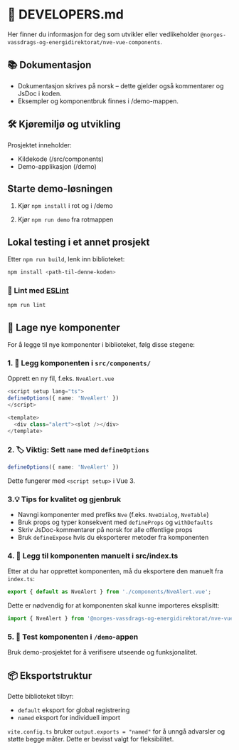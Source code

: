 # 📕 DEVELOPERS.md

Her finner du informasjon for deg som utvikler eller vedlikeholder `@norges-vassdrags-og-energidirektorat/nve-vue-components`.

## 📚 Dokumentasjon

- Dokumentasjon skrives på norsk – dette gjelder også kommentarer og JsDoc i koden.
- Eksempler og komponentbruk finnes i /demo-mappen.

## 🛠️ Kjøremiljø og utvikling

Prosjektet inneholder:

- Kildekode (/src/components)
- Demo-applikasjon (/demo)

## Starte demo-løsningen

1) Kjør `npm install` i rot og i /demo

2) Kjør `npm run demo` fra rotmappen

## Lokal testing i et annet prosjekt

Etter  `npm run build`, lenk inn biblioteket:

```bash
npm install <path-til-denne-koden>
```

### 🧪 Lint med [ESLint](https://eslint.org/)

```sh
npm run lint
```


## 🧱 Lage nye komponenter

For å legge til nye komponenter i biblioteket, følg disse stegene:

### 1. 📁 Legg komponenten i `src/components/`

Opprett en ny fil, f.eks. `NveAlert.vue`

```ts
<script setup lang="ts">
defineOptions({ name: 'NveAlert' })
</script>

<template>
  <div class="alert"><slot /></div>
</template>
```

### 2. 🏷️ Viktig: Sett `name` med `defineOptions`

```ts
defineOptions({ name: 'NveAlert' })
```

Dette fungerer med `<script setup>` i Vue 3.

### 3.💡 Tips for kvalitet og gjenbruk

- Navngi komponenter med prefiks `Nve` (f.eks. `NveDialog`, `NveTable`)
- Bruk props og typer konsekvent med `defineProps` og `withDefaults`
- Skriv JsDoc-kommentarer på norsk for alle offentlige props
- Bruk `defineExpose` hvis du eksporterer metoder fra komponenten

### 4. 📝 Legg til komponenten manuelt i src/index.ts

Etter at du har opprettet komponenten, må du eksportere den manuelt fra `index.ts`:

```ts
export { default as NveAlert } from './components/NveAlert.vue';
```

Dette er nødvendig for at komponenten skal kunne importeres eksplisitt:

```ts
import { NveAlert } from '@norges-vassdrags-og-energidirektorat/nve-vue-components';
```


### 5. 🔬 Test komponenten i `/demo`-appen

Bruk demo-prosjektet for å verifisere utseende og funksjonalitet.

## 📦 Eksportstruktur

Dette biblioteket tilbyr:

- `default` eksport for global registrering
- `named` eksport for individuell import

`vite.config.ts` bruker `output.exports = "named"` for å unngå advarsler og støtte begge måter. Dette er bevisst valgt for fleksibilitet.
